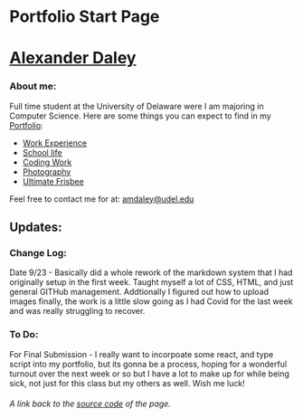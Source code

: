 # Portfolio Start Page

# [Alexander Daley](./Home.md)

### About me: 
Full time student at the University of Delaware were I am majoring in Computer Science. Here are some things you can expect to find in my [Portfolio](./Home.md):
- [Work Experience](./Work.md)
- [School life](./School.md)
- [Coding Work](./Cisc275)
- [Photography](./Photography.md)
- [Ultimate Frisbee](./Frisbee.md)

Feel free to contact me for at: amdaley@udel.edu


## Updates:
  ### Change Log:
  
  Date 9/23 - Basically did a whole rework of the markdown system that I had originally setup in the first week. Taught myself a lot of CSS, HTML, and just general GITHub management. Addtionally I figured out how to upload images finally, the work is a little slow going as I had Covid for the last week and was really struggling to recover.
      
  ### To Do:
  
  For Final Submission - I really want to incorpoate some react, and type script into my portfolio, but its gonna be a process, hoping for a wonderful turnout over the next week or so but I have a lot to make up for while being sick, not just for this class but my others as well. Wish me luck!
      
###### A link back to the [source code](https://github.com/ad-creations/ad-creations.github.io) of the page.















